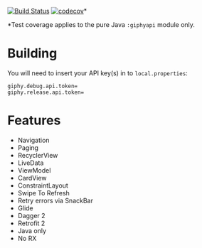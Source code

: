 [![Build Status](https://travis-ci.org/westonal/Giphy.svg?branch=master)](https://travis-ci.org/westonal/Giphy)
[![codecov](https://codecov.io/gh/westonal/Giphy/branch/master/graph/badge.svg)](https://codecov.io/gh/westonal/Giphy)*

*Test coverage applies to the pure Java `:giphyapi` module only.

Building
==

You will need to insert your API key(s) in to `local.properties`:

    giphy.debug.api.token=
    giphy.release.api.token=

Features
==

- Navigation
- Paging
- RecyclerView
- LiveData
- ViewModel
- CardView
- ConstraintLayout
- Swipe To Refresh
- Retry errors via SnackBar
- Glide
- Dagger 2
- Retrofit 2
- Java only
- No RX
